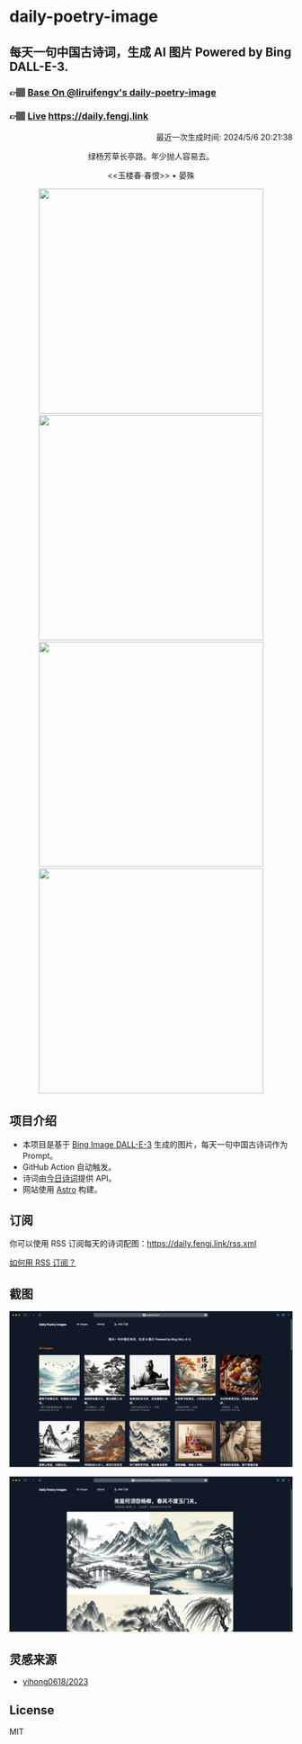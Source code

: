 
# daily-poetry-image

## 每天一句中国古诗词，生成 AI 图片 Powered by Bing DALL-E-3.

### 👉🏽 [Base On @liruifengv's daily-poetry-image](https://github.com/liruifengv/daily-poetry-image)

### 👉🏽 [Live](https://daily.fengj.link) https://daily.fengj.link

<p align="right">
  最近一次生成时间: 2024/5/6 20:21:38
</p>
<p align="center">
绿杨芳草长亭路。年少抛人容易去。
</p>
<p align="center">
<<玉楼春·春恨>> • 晏殊
</p>
<p align="center">
<img src="https://tse3.mm.bing.net/th/id/OIG3.LOUFSnPTW2g1gNKZpdVx" height="400" width="400" />
<img src="https://tse1.mm.bing.net/th/id/OIG3.E.PmWDFuVFZUAlej9QS2" height="400" width="400" />
<img src="https://tse1.mm.bing.net/th/id/OIG3.P1MrwiS7Ob1rDz6gNEgO" height="400" width="400" />
<img src="https://tse3.mm.bing.net/th/id/OIG3.m9q5iXPVM49vCBaxPfF7" height="400" width="400" />
</p>

## 项目介绍

-   本项目是基于 [Bing Image DALL-E-3](https://www.bing.com/images/create) 生成的图片，每天一句中国古诗词作为 Prompt。
-   GitHub Action 自动触发。
-   诗词由[今日诗词](https://www.jinrishici.com/)提供 API。
-   网站使用 [Astro](https://astro.build) 构建。

## 订阅

你可以使用 RSS 订阅每天的诗词配图：https://daily.fengj.link/rss.xml

[如何用 RSS 订阅？](https://zhuanlan.zhihu.com/p/55026716)

## 截图

![图片列表](./screenshots/Snipaste_2023-12-28_21-00-26.png)

![图片详情](./screenshots/Snipaste_2023-12-28_21-00-53.png)

## 灵感来源

-   [yihong0618/2023](https://github.com/yihong0618/2023)

## License

MIT
